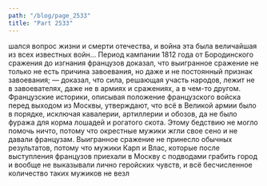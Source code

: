 ```yaml
---
path: "/blog/page_2533"
title: "Part 2533"
---
```


шался вопрос жизни и смерти отечества, и война эта была величайшая из всех известных войн...
Период кампании 1812 года от Бородинского сражения до изгнания французов доказал, что выигранное сражение не только не есть причина завоевания, но даже и не постоянный признак завоевания; — доказал, что сила, решающая участь народов, лежит не в завоевателях, даже не в армиях и сражениях, а в чем-то другом.
Французские историки, описывая положение французского войска перед выходом из Москвы, утверждают, что всё в Великой армии было в порядке, исключая кавалерии, артиллерии и обозов, да не было фуража для корма лошадей и рогатого скота. Этому бедствию не могло помочь ничто, потому что окрестные мужики жгли свое сено и не давали французам.
Выигранное сражение не принесло обычных результатов, потому что мужики Карп и Влас, которые после выступления французов приехали в Москву с подводами грабить город и вообще не выказывали лично геройских чувств, и всё бесчисленное количество таких мужиков не везл
